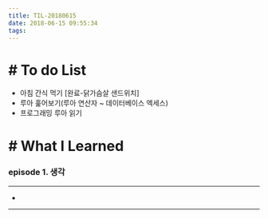 ```yaml
---
title: TIL-20180615
date: 2018-06-15 09:55:34
tags: 
---
```


# # To do List

- 아침 간식 먹기 [완료-닭가슴살 샌드위치]
- 루아 훑어보기(루아 연산자 ~ 데이터베이스 엑세스)
- 프로그래밍 루아 읽기


# # What I Learned

### episode 1. 생각

---

- 


---